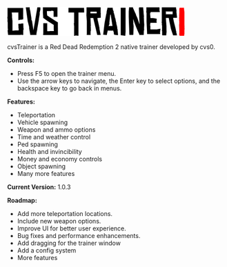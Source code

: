![LOGO](Media/cvsTrainer.png) ![VERSION](Media/cvsTrainerVersionNum.png)

cvsTrainer is a Red Dead Redemption 2 native trainer developed by cvs0.

**Controls:**
- Press F5 to open the trainer menu.
- Use the arrow keys to navigate, the Enter key to select options, and the backspace key to go back in menus.

**Features:**
- Teleportation
- Vehicle spawning
- Weapon and ammo options
- Time and weather control
- Ped spawning
- Health and invincibility
- Money and economy controls
- Object spawning
- Many more features

**Current Version:** 1.0.3

**Roadmap:**
- Add more teleportation locations.
- Include new weapon options.
- Improve UI for better user experience.
- Bug fixes and performance enhancements.
- Add dragging for the trainer window
- Add a config system
- More features
